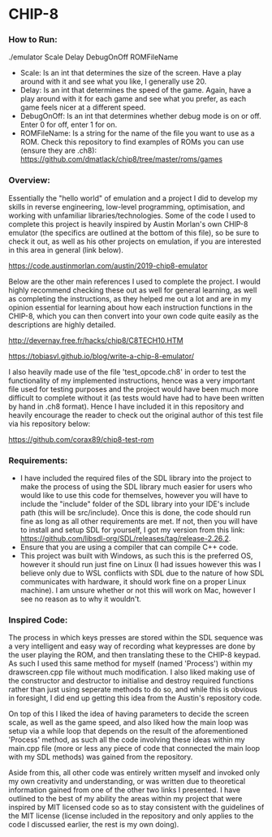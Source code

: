 # CHIP-8
### How to Run:
./emulator Scale Delay DebugOnOff ROMFileName
- Scale: Is an int that determines the size of the screen. Have a play around with it and see what you like, I generally use 20.
- Delay: Is an int that determines the speed of the game. Again, have a play around with it for each game and see what you prefer, as each game feels nicer at a different speed.
- DebugOnOff: Is an int that determines whether debug mode is on or off. Enter 0 for off, enter 1 for on.
- ROMFileName: Is a string for the name of the file you want to use as a ROM. Check this repository to find examples of ROMs you can use (ensure they are .ch8): https://github.com/dmatlack/chip8/tree/master/roms/games

### Overview:
Essentially the "hello world" of emulation and a project I did to develop my skills in reverse engineering, low-level programming, optimisation, and working with unfamiliar libraries/technologies. Some of the code I used to complete this project is heavily inspired by Austin Morlan's own CHIP-8 emulator (the specifics are outlined at the bottom of this file), so be sure to check it out, as well as his other projects on emulation, if you are interested in this area in general (link below).

https://code.austinmorlan.com/austin/2019-chip8-emulator

Below are the other main references I used to complete the project. I would highly recommend checking these out as well for general learning, as well as completing the instructions, as they helped me out a lot and are in my opinion essential for learning about how each instruction functions in the CHIP-8, which you can then convert into your own code quite easily as the descriptions are highly detailed.

http://devernay.free.fr/hacks/chip8/C8TECH10.HTM

https://tobiasvl.github.io/blog/write-a-chip-8-emulator/

I also heavily made use of the file 'test_opcode.ch8' in order to test the functionality of my implemented instructions, hence was a very important file used for testing purposes and the project would have been much more difficult to complete without it (as tests would have had to have been written by hand in .ch8 format). Hence I have included it in this repository and heavily encourage the reader to check out the original author of this test file via his repository below:

https://github.com/corax89/chip8-test-rom

### Requirements:
- I have included the required files of the SDL library into the project to make the process of using the SDL library much easier for users who would like to use this code for themselves, however you will have to include the "include" folder of the SDL library into your IDE's include path (this will be src/include). Once this is done, the code should run fine as long as all other requirements are met. If not, then you will have to install and setup SDL for yourself, I got my version from this link: https://github.com/libsdl-org/SDL/releases/tag/release-2.26.2.
- Ensure that you are using a compiler that can compile C++ code.
- This project was built with Windows, as such this is the preferred OS, however it should run just fine on Linux (I had issues however this was I believe only due to WSL conflicts with SDL due to the nature of how SDL communicates with hardware, it should work fine on a proper Linux machine). I am unsure whether or not this will work on Mac, however I see no reason as to why it wouldn't.

### Inspired Code:
The process in which keys presses are stored within the SDL sequence was a very intelligent and easy way of recording what keypresses are done by the user playing the ROM, and then translating these to the CHIP-8 keypad. As such I used this same method for myself (named 'Process') within my drawscreen.cpp file without much modification. I also liked making use of the constructor and destructor to initialise and destroy required functions rather than just using seperate methods to do so, and while this is obvious in foresight, I did end up getting this idea from the Austin's repository code.

On top of this I liked the idea of having parameters to decide the screen scale, as well as the game speed, and also liked how the main loop was setup via a while loop that depends on the result of the aforementioned 'Process' method, as such all the code involving these ideas within my main.cpp file (more or less any piece of code that connected the main loop with my SDL methods) was gained from the repository.

Aside from this, all other code was entirely written myself and invoked only my own creativity and understanding, or was written due to theoretical information gained from one of the other two links I presented. I have outlined to the best of my ability the areas within my project that were inspired by MIT licensed code so as to stay consistent with the guidelines of the MIT license (license included in the repository and only applies to the code I discussed earlier, the rest is my own doing).
